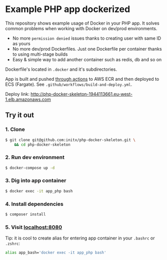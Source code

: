 # Example PHP app dockerized
This repository shows example usage of Docker in your PHP app.
It solves common problems when working with Docker on dev/prod environments.
- No more `permission denied` issues thanks to creating user with same ID as yours
- No more dev/prod Dockerfiles. Just one Dockerfile per container thanks to using multi-stage builds
- Easy & simple way to add another container such as redis, db and so on

Dockerfile's located in `.docker` and it's subdirectories.

App is built and pushed [through actions](https://github.com/initx/php-docker-skeleton/actions)
to AWS ECR and then deployed to ECS (Fargate). See `.github/workflows/build-and-deploy.yml`.

Deploy link: http://php-docker-skeleton-1944113661.eu-west-1.elb.amazonaws.com
## Try it out
### 1. Clone
```bash
$ git clone git@github.com:initx/php-docker-skeleton.git \
    && cd php-docker-skeleton
```
### 2. Run dev environment
```bash
$ docker-compose up -d
```
### 3. Dig into app container
```bash
$ docker exec -it app_php bash
```
### 4. Install dependencies
```bash
$ composer install
```
### 5. Visit [localhost:8080](http://localhost:8080)

Tip: it is cool to create alias for entering app container in your `.bashrc` or `.zshrc`:
```bash
alias app_bash='docker exec -it app_php bash'
```
